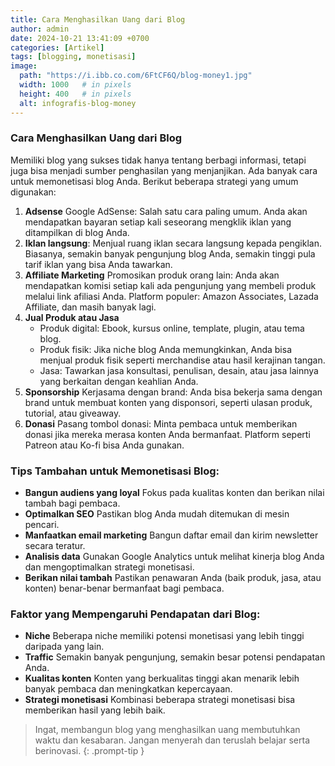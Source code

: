 ```yaml
---
title: Cara Menghasilkan Uang dari Blog
author: admin
date: 2024-10-21 13:41:09 +0700
categories: [Artikel]
tags: [blogging, monetisasi]
image:
  path: "https://i.ibb.co.com/6FtCF6Q/blog-money1.jpg"
  width: 1000   # in pixels
  height: 400   # in pixels
  alt: infografis-blog-money
---
```


### Cara Menghasilkan Uang dari Blog

Memiliki blog yang sukses tidak hanya tentang berbagi informasi, tetapi juga bisa menjadi sumber penghasilan yang menjanjikan. Ada banyak cara untuk memonetisasi blog Anda. Berikut beberapa strategi yang umum digunakan:

1. **Adsense**
   Google AdSense: Salah satu cara paling umum. Anda akan mendapatkan bayaran setiap kali seseorang mengklik iklan yang ditampilkan di blog Anda.
2. **Iklan langsung**: 
   Menjual ruang iklan secara langsung kepada pengiklan. Biasanya, semakin banyak pengunjung blog Anda, semakin tinggi pula tarif iklan yang bisa Anda tawarkan.
3. **Affiliate Marketing**
   Promosikan produk orang lain: Anda akan mendapatkan komisi setiap kali ada pengunjung yang membeli produk melalui link afiliasi Anda.
   Platform populer: Amazon Associates, Lazada Affiliate, dan masih banyak lagi.
4. **Jual Produk atau Jasa**
   - Produk digital: Ebook, kursus online, template, plugin, atau tema blog.
   - Produk fisik: Jika niche blog Anda memungkinkan, Anda bisa menjual produk fisik seperti merchandise atau hasil kerajinan tangan.
   - Jasa: Tawarkan jasa konsultasi, penulisan, desain, atau jasa lainnya yang berkaitan dengan keahlian Anda.
5. **Sponsorship**
   Kerjasama dengan brand: Anda bisa bekerja sama dengan brand untuk membuat konten yang disponsori, seperti ulasan produk, tutorial, atau giveaway.
6. **Donasi**
   Pasang tombol donasi: Minta pembaca untuk memberikan donasi jika mereka merasa konten Anda bermanfaat. Platform seperti Patreon atau Ko-fi bisa Anda gunakan.

### Tips Tambahan untuk Memonetisasi Blog:
- **Bangun audiens yang loyal**
  Fokus pada kualitas konten dan berikan nilai tambah bagi pembaca.
- **Optimalkan SEO** 
  Pastikan blog Anda mudah ditemukan di mesin pencari.
- **Manfaatkan email marketing** 
  Bangun daftar email dan kirim newsletter secara teratur.
- **Analisis data**
  Gunakan Google Analytics untuk melihat kinerja blog Anda dan mengoptimalkan strategi monetisasi.
- **Berikan nilai tambah** 
  Pastikan penawaran Anda (baik produk, jasa, atau konten) benar-benar bermanfaat bagi pembaca.


### Faktor yang Mempengaruhi Pendapatan dari Blog:

- **Niche** 
  Beberapa niche memiliki potensi monetisasi yang lebih tinggi daripada yang lain.
- **Traffic** 
  Semakin banyak pengunjung, semakin besar potensi pendapatan Anda.
- **Kualitas konten** 
  Konten yang berkualitas tinggi akan menarik lebih banyak pembaca dan meningkatkan kepercayaan.
- **Strategi monetisasi** 
  Kombinasi beberapa strategi monetisasi bisa memberikan hasil yang lebih baik.

> Ingat, membangun blog yang menghasilkan uang membutuhkan waktu dan kesabaran. Jangan menyerah dan teruslah belajar serta berinovasi.
{: .prompt-tip }